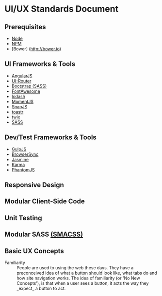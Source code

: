 # UI/UX Standards Document

## Prerequisites
* [Node](http://nodejs.org)
* [NPM](http://npmjs.com)
* [Bower] (http://bower.io)

## UI Frameworks & Tools
* [AngularJS](http://angularjs.org)
* [UI-Router](http://angular-ui.github.io/ui-router)
* [Bootstrap (SASS)](http://github.com/twbs/bootstrap)
* [FontAwesome](http://fontawesome.io)
* [lodash](https://lodash.com)
* [MomentJS](http://momentjs.com)
* [SnapJS](https://github.com/jakiestfu/Snap.js)
* [toastr](http://codeseven.github.io/toastr)
* [twix](http://isaaccambron.com/twix.js)
* [SASS](http://sass-lang.com)

## Dev/Test Frameworks & Tools
* [GulpJS](http://gulpjs.com)
* [BrowserSync](http://www.browsersync.io)
* [Jasmine](http://jasmine.github.io)
* [Karma](http://karma-runner.github.io)
* [PhantomJS](http://phantomjs.org)

## Responsive Design

## Modular Client-Side Code

## Unit Testing

## Modular SASS [(SMACSS)](https://smacss.com)

## Basic UX Concepts
<dl>
	<dt>Familiarity</dt>
	<dd>People are used to using the web these days. They have a preconceived idea of what a button should look like, what tabs do and how site navigation works. The idea of familiarity (or 'No New Concepts'), is that when a user sees a button, it acts the way they _expect_ a button to act.</dd>
</dl>
